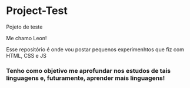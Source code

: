 <h1>Project-Test</h1>
<p>Pojeto de teste</p>
<p>Me chamo Leon!</p>
<p>Esse repositório é onde vou postar pequenos experimenhtos que fiz com HTML, CSS e JS</p>

<h3>Tenho como objetivo me aprofundar nos estudos de tais linguagens e, futuramente, aprender mais linguagens!</h3>
